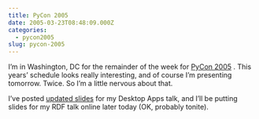 ```yaml
---
title: PyCon 2005
date: 2005-03-23T08:48:09.000Z
categories:
  - pycon2005
slug: pycon-2005
---
```

I’m in Washington, <span class="caps">DC</span> for the remainder of the week for [PyCon 2005][1] . This years’ schedule looks really interesting, and of course I’m presenting tomorrow. Twice. So I’m a little nervous about that.

I’ve posted [updated slides][2]  for my Desktop Apps talk, and I’ll be putting slides for my <span class="caps">RDF</span> talk online later today (<span class="caps">OK</span>, probably tonite).



 [1]: http://pycon.org/dc2005/
 [2]: /talks/desktopapps/
